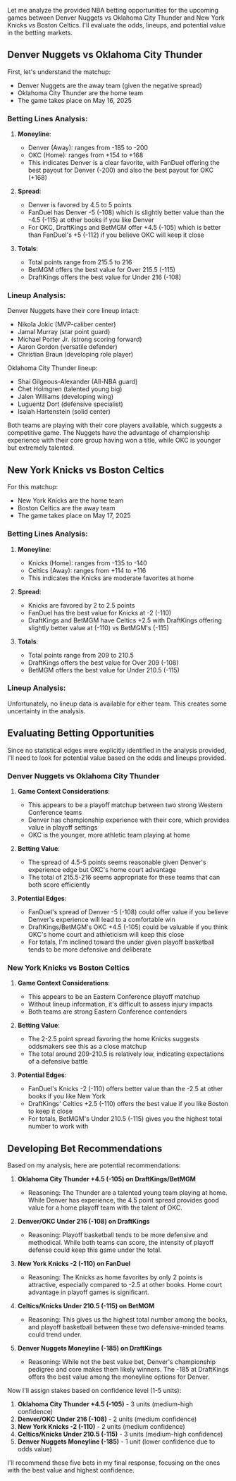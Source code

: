Let me analyze the provided NBA betting opportunities for the upcoming games between Denver Nuggets vs Oklahoma City Thunder and New York Knicks vs Boston Celtics. I'll evaluate the odds, lineups, and potential value in the betting markets.

## Denver Nuggets vs Oklahoma City Thunder

First, let's understand the matchup:
- Denver Nuggets are the away team (given the negative spread)
- Oklahoma City Thunder are the home team
- The game takes place on May 16, 2025

### Betting Lines Analysis:
1. **Moneyline**:
   - Denver (Away): ranges from -185 to -200
   - OKC (Home): ranges from +154 to +168
   - This indicates Denver is a clear favorite, with FanDuel offering the best payout for Denver (-200) and also the best payout for OKC (+168)

2. **Spread**:
   - Denver is favored by 4.5 to 5 points
   - FanDuel has Denver -5 (-108) which is slightly better value than the -4.5 (-115) at other books if you like Denver
   - For OKC, DraftKings and BetMGM offer +4.5 (-105) which is better than FanDuel's +5 (-112) if you believe OKC will keep it close

3. **Totals**:
   - Total points range from 215.5 to 216
   - BetMGM offers the best value for Over 215.5 (-115)
   - DraftKings offers the best value for Under 216 (-108)

### Lineup Analysis:
Denver Nuggets have their core lineup intact:
- Nikola Jokic (MVP-caliber center)
- Jamal Murray (star point guard)
- Michael Porter Jr. (strong scoring forward)
- Aaron Gordon (versatile defender)
- Christian Braun (developing role player)

Oklahoma City Thunder lineup:
- Shai Gilgeous-Alexander (All-NBA guard)
- Chet Holmgren (talented young big)
- Jalen Williams (developing wing)
- Luguentz Dort (defensive specialist)
- Isaiah Hartenstein (solid center)

Both teams are playing with their core players available, which suggests a competitive game. The Nuggets have the advantage of championship experience with their core group having won a title, while OKC is younger but extremely talented.

## New York Knicks vs Boston Celtics

For this matchup:
- New York Knicks are the home team
- Boston Celtics are the away team
- The game takes place on May 17, 2025

### Betting Lines Analysis:
1. **Moneyline**:
   - Knicks (Home): ranges from -135 to -140
   - Celtics (Away): ranges from +114 to +116
   - This indicates the Knicks are moderate favorites at home

2. **Spread**:
   - Knicks are favored by 2 to 2.5 points
   - FanDuel has the best value for Knicks at -2 (-110)
   - DraftKings and BetMGM have Celtics +2.5 with DraftKings offering slightly better value at (-110) vs BetMGM's (-115)

3. **Totals**:
   - Total points range from 209 to 210.5
   - DraftKings offers the best value for Over 209 (-108)
   - BetMGM offers the best value for Under 210.5 (-115)

### Lineup Analysis:
Unfortunately, no lineup data is available for either team. This creates some uncertainty in the analysis.

## Evaluating Betting Opportunities

Since no statistical edges were explicitly identified in the analysis provided, I'll need to look for potential value based on the odds and lineups provided.

### Denver Nuggets vs Oklahoma City Thunder

1. **Game Context Considerations**:
   - This appears to be a playoff matchup between two strong Western Conference teams
   - Denver has championship experience with their core, which provides value in playoff settings
   - OKC is the younger, more athletic team playing at home

2. **Betting Value**:
   - The spread of 4.5-5 points seems reasonable given Denver's experience edge but OKC's home court advantage
   - The total of 215.5-216 seems appropriate for these teams that can both score efficiently
   
3. **Potential Edges**:
   - FanDuel's spread of Denver -5 (-108) could offer value if you believe Denver's experience will lead to a comfortable win
   - DraftKings/BetMGM's OKC +4.5 (-105) could be valuable if you think OKC's home court and athleticism will keep this close
   - For totals, I'm inclined toward the under given playoff basketball tends to be more defensive and deliberate

### New York Knicks vs Boston Celtics

1. **Game Context Considerations**:
   - This appears to be an Eastern Conference playoff matchup
   - Without lineup information, it's difficult to assess injury impacts
   - Both teams are strong Eastern Conference contenders

2. **Betting Value**:
   - The 2-2.5 point spread favoring the home Knicks suggests oddsmakers see this as a close matchup
   - The total around 209-210.5 is relatively low, indicating expectations of a defensive battle

3. **Potential Edges**:
   - FanDuel's Knicks -2 (-110) offers better value than the -2.5 at other books if you like New York
   - DraftKings' Celtics +2.5 (-110) offers the best value if you like Boston to keep it close
   - For totals, BetMGM's Under 210.5 (-115) gives you the highest total number to work with

## Developing Bet Recommendations

Based on my analysis, here are potential recommendations:

1. **Oklahoma City Thunder +4.5 (-105) on DraftKings/BetMGM**
   - Reasoning: The Thunder are a talented young team playing at home. While Denver has experience, the 4.5 point spread provides good value for a home playoff team with the talent of OKC.

2. **Denver/OKC Under 216 (-108) on DraftKings**
   - Reasoning: Playoff basketball tends to be more defensive and methodical. While both teams can score, the intensity of playoff defense could keep this game under the total.

3. **New York Knicks -2 (-110) on FanDuel**
   - Reasoning: The Knicks as home favorites by only 2 points is attractive, especially compared to -2.5 at other books. Home court advantage in playoff games is significant.

4. **Celtics/Knicks Under 210.5 (-115) on BetMGM**
   - Reasoning: This gives us the highest total number among the books, and playoff basketball between these two defensive-minded teams could trend under.

5. **Denver Nuggets Moneyline (-185) on DraftKings**
   - Reasoning: While not the best value bet, Denver's championship pedigree and core makes them likely winners. The -185 at DraftKings offers the best value among the moneyline options for Denver.

Now I'll assign stakes based on confidence level (1-5 units):

1. **Oklahoma City Thunder +4.5 (-105)** - 3 units (medium-high confidence)
2. **Denver/OKC Under 216 (-108)** - 2 units (medium confidence)
3. **New York Knicks -2 (-110)** - 2 units (medium confidence)
4. **Celtics/Knicks Under 210.5 (-115)** - 3 units (medium-high confidence)
5. **Denver Nuggets Moneyline (-185)** - 1 unit (lower confidence due to odds value)

I'll recommend these five bets in my final response, focusing on the ones with the best value and highest confidence.